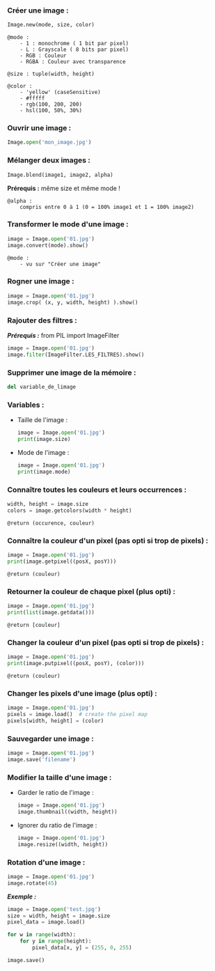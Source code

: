 ### Créer une image :

```py 
Image.new(mode, size, color)
```

```textile
@mode :
    - 1 : monochrome ( 1 bit par pixel)
    - L : Grayscale ( 8 bits par pixel)
    - RGB : Couleur
    - RGBA : Couleur avec transparence

@size : tuple(width, height)

@color :
    - 'yellow' (caseSensitive)
    - #fffff
    - rgb(100, 200, 200)
    - hsl(100, 50%, 30%)
```

### Ouvrir une image :

```py 
Image.open('mon_image.jpg')
```

### Mélanger deux images : 

```py 
Image.blend(image1, image2, alpha)
```

**Prérequis :** même size et même mode !

```textile
@alpha :
    compris entre 0 à 1 (0 = 100% image1 et 1 = 100% image2)
```

### Transformer le mode d'une image :

```py 
image = Image.open('01.jpg')
image.convert(mode).show()
```

```textile
@mode : 
    - vu sur "Créer une image"
```

### Rogner une image :

```py 
image = Image.open('01.jpg')
image.crop( (x, y, width, height) ).show()
```

### Rajouter des filtres :

***Prérequis :*** from PIL import ImageFilter

```py 
image = Image.open('01.jpg')
image.filter(ImageFilter.LES_FILTRES).show()
```

### Supprimer une image de la mémoire : 

```py 
del variable_de_limage
```

### Variables : 

- Taille de l'image :

  ```py 
  image = Image.open('01.jpg')
  print(image.size)
  ```

- Mode de l'image :

  ```py 
  image = Image.open('01.jpg')
  print(image.mode)
  ```

### Connaître toutes les couleurs et leurs occurrences :

```py 
width, height = image.size
colors = image.getcolors(width * height)
```

```textile
@return (occurence, couleur)
```

### Connaître la couleur d'un pixel (pas opti si trop de pixels) :

```py 
image = Image.open('01.jpg')
print(image.getpixel((posX, posY)))
```

```textile
@return (couleur)
```

### Retourner la couleur de chaque pixel (plus opti) :

```py 
image = Image.open('01.jpg')
print(list(image.getdata()))
```

```textile
@return [couleur]
```

### Changer la couleur d'un pixel (pas opti si trop de pixels) :

```py 
image = Image.open('01.jpg')
print(image.putpixel((posX, posY), (color)))
```

```textile
@return (couleur)
```

### Changer les pixels d'une image (plus opti) :

```py 
image = Image.open('01.jpg')
pixels = image.load()  # create the pixel map
pixels[width, height] = (color)
```

### Sauvegarder une image :

```py 
image = Image.open('01.jpg')
image.save('filename')
```

### Modifier la taille d'une image :

- Garder le ratio de l'image :

  ```py 
  image = Image.open('01.jpg')        
  image.thumbnail((width, height))
  ```

- Ignorer du ratio de l'image :

  ```py 
  image = Image.open('01.jpg')    
  image.resize((width, height))
  ```

### Rotation d'une image :

```py 
image = Image.open('01.jpg')        
image.rotate(45)
```

***Exemple :*** 

```py
image = Image.open('test.jpg')
size = width, height = image.size
pixel_data = image.load()

for w in range(width):
    for y in range(height):
        pixel_data[x, y] = (255, 0, 255)

image.save() 
```

